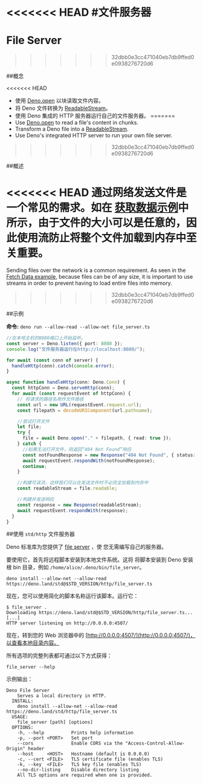 <<<<<<< HEAD
#文件服务器
=======
# File Server
>>>>>>> 32dbb0e3cc471040eb7db9ffed0e0938276720d6

##概念

<<<<<<< HEAD
- 使用 [Deno.open](/api?s=Deno.open) 以块读取文件内容。
- 将 Deno 文件转换为
  [ReadableStream](https://developer.mozilla.org/en-US/docs/Web/API/ReadableStream)。
- 使用 Deno 集成的 HTTP 服务器运行自己的文件服务器。
=======
- Use [Deno.open](/api?s=Deno.open) to read a file's content in chunks.
- Transform a Deno file into a
  [ReadableStream](https://developer.mozilla.org/en-US/docs/Web/API/ReadableStream).
- Use Deno's integrated HTTP server to run your own file server.
>>>>>>> 32dbb0e3cc471040eb7db9ffed0e0938276720d6

##概述

<<<<<<< HEAD
通过网络发送文件是一个常见的需求。如在
[获取数据示例](./fetch_data.md)中所示，由于文件的大小可以是任意的，因此使用流防止将整个文件加载到内存中至关重要。
=======
Sending files over the network is a common requirement. As seen in the
[Fetch Data example](./fetch_data.md), because files can be of any size, it is
important to use streams in order to prevent having to load entire files into
memory.
>>>>>>> 32dbb0e3cc471040eb7db9ffed0e0938276720d6

##示例

**命令:** `deno run --allow-read --allow-net file_server.ts`

```ts
//在本地主机的8080端口上开始监听。
const server = Deno.listen({ port: 8080 });
console.log("文件服务器运行在http://localhost:8080/");

for await (const conn of server) {
  handleHttp(conn).catch(console.error);
}

async function handleHttp(conn: Deno.Conn) {
  const httpConn = Deno.serveHttp(conn);
  for await (const requestEvent of httpConn) {
    // 将请求的路径名用作文件路径
    const url = new URL(requestEvent.request.url);
    const filepath = decodeURIComponent(url.pathname);

    //尝试打开文件
    let file;
    try {
      file = await Deno.open("." + filepath, { read: true });
    } catch {
      //如果无法打开文件，则返回“404 Not Found”响应
      const notFoundResponse = new Response("404 Not Found", { status: 404 });
      await requestEvent.respondWith(notFoundResponse);
      continue;
    }

    //构建可读流，这样我们可以在发送文件时不必完全加载到内存中
    const readableStream = file.readable;

    //构建并发送响应
    const response = new Response(readableStream);
    await requestEvent.respondWith(response);
  }
}
```

##使用 `std/http` 文件服务器

Deno 标准库为您提供了
[file server](https://deno.land/std@$STD_VERSION/http/file_server.ts) ，使
您无需编写自己的服务器。

要使用它，首先将远程脚本安装到本地文件系统。这将 将脚本安装到 Deno 安装根 bin
目录，例如 `/home/alice/.deno/bin/file_server`。

```shell
deno install --allow-net --allow-read https://deno.land/std@$STD_VERSION/http/file_server.ts
```

现在，您可以使用简化的脚本名称运行该脚本。运行它：

```shell
$ file_server .
Downloading https://deno.land/std@$STD_VERSION/http/file_server.ts...
[...]
HTTP server listening on http://0.0.0.0:4507/
```

现在，转到您的 Web 浏览器中的
[http://0.0.0.0:4507/](http://0.0.0.0:4507/)，以查看本地目录内容。

所有选项的完整列表都可通过以下方式获得：

```shell
file_server --help
```

示例输出：

```
Deno File Server
    Serves a local directory in HTTP.
  INSTALL:
    deno install --allow-net --allow-read https://deno.land/std/http/file_server.ts
  USAGE:
    file_server [path] [options]
  OPTIONS:
    -h, --help          Prints help information
    -p, --port <PORT>   Set port
    --cors              Enable CORS via the "Access-Control-Allow-Origin" header
    --host     <HOST>   Hostname (default is 0.0.0.0)
    -c, --cert <FILE>   TLS certificate file (enables TLS)
    -k, --key  <FILE>   TLS key file (enables TLS)
    --no-dir-listing    Disable directory listing
    All TLS options are required when one is provided.
```
